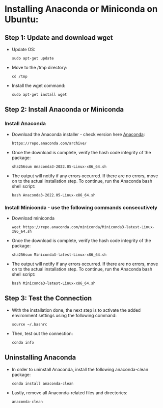 # Installing Anaconda or Miniconda on Ubuntu:

## Step 1: Update and download wget

- Update OS:
  ```shell
  sudo apt-get update
  ```
- Move to the /tmp directory:
  ```shell
  cd /tmp
  ```
- Install the wget command:
  ```shell
  sudo apt-get install wget
  ```

## Step 2: Install Anaconda or Miniconda

### Install Anaconda

- Download the Anaconda installer - check version here [Anaconda](https://repo.anaconda.com/archive/):
  ```shell
  https://repo.anaconda.com/archive/
  ```
- Once the download is complete, verify the hash code integrity of the package:
  ```shell
  sha256sum Anaconda3-2022.05-Linux-x86_64.sh
  ```
- The output will notify if any errors occurred. If there are no errors, move on to the actual installation step. To continue, run the Anaconda bash shell script:
  ```shell
  bash Anaconda3-2022.05-Linux-x86_64.sh
  ```

### Install Miniconda - use the following commands consecutively

- Download miniconda
  ```shell
  wget https://repo.anaconda.com/miniconda/Miniconda3-latest-Linux-x86_64.sh
  ```
- Once the download is complete, verify the hash code integrity of the package:
  ```shell
  sha256sum Miniconda3-latest-Linux-x86_64.sh
  ```
- The output will notify if any errors occurred. If there are no errors, move on to the actual installation step. To continue, run the Anaconda bash shell script:
  ```shell
  bash Miniconda3-latest-Linux-x86_64.sh
  ```

## Step 3: Test the Connection

- With the installation done, the next step is to activate the added environment settings using the following command:
  ```shell
  source ~/.bashrc
  ```
- Then, test out the connection:
  ```shell
  conda info
  ```

## Uninstalling Anaconda

- In order to uninstall Anaconda, install the following anaconda-clean package:
  ```shell
  conda install anaconda-clean
  ```
- Lastly, remove all Anaconda-related files and directories:
  ```shell
  anaconda-clean
  ```
